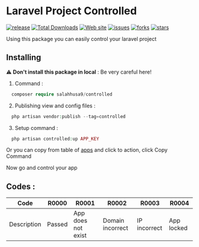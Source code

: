 # Laravel Project Controlled

[![release](https://img.shields.io/github/release/salahhusa9/controlled)](https://github.com/salahhusa9/controlled/releases)
[![Total Downloads](https://img.shields.io/packagist/dt/salahhusa9/controlled.svg)](https://packagist.org/packages/salahhusa9/controlled)
[![Web site](https://img.shields.io/badge/website-appssite.net-brightgreen)](https://appssite.net)
[![issues](https://img.shields.io/github/issues/salahhusa9/controlled)](https://packagist.org/packages/salahhusa9/controlled)
[![forks](https://img.shields.io/github/forks/salahhusa9/controlled)](https://packagist.org/packages/salahhusa9/controlled)
[![stars](https://img.shields.io/packagist/stars/salahhusa9/controlled)](https://packagist.org/packages/salahhusa9/controlled)

Using this package you can easily control your laravel project

## Installing
 :warning: **Don't install this package in local** : Be very careful here!
 
1) Command :
```php
  composer require salahhusa9/controlled
```

2) Publishing view and config files :

```php
  php artisan vendor:publish --tag=controlled
```

3) Setup command : 

```php
  php artisan controlled:up APP_KEY
```

  Or you can copy from table of [apps](https://appssite.net/app) and click to action, click Copy Command
  
  Now go and control your app

  ## Codes :
  
  Code | R0000 | R0001 | R0002 | R0003 | R0004 |
--- | --- | --- | --- |--- |--- |
Description | Passed | App does not exist | Domain incorrect | IP incorrect | App locked |
  